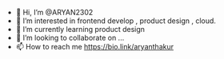 - 👋 Hi, I’m @ARYAN2302
- 👀 I’m interested in frontend develop , product design , cloud.
- 🌱 I’m currently learning product design
- 💞️ I’m looking to collaborate on ...
- 📫 How to reach me https://bio.link/aryanthakur

<!---
ARYAN2302/ARYAN2302 is a ✨ special ✨ repository because its `README.md` (this file) appears on your GitHub profile.
You can click the Preview link to take a look at your changes.
--->
